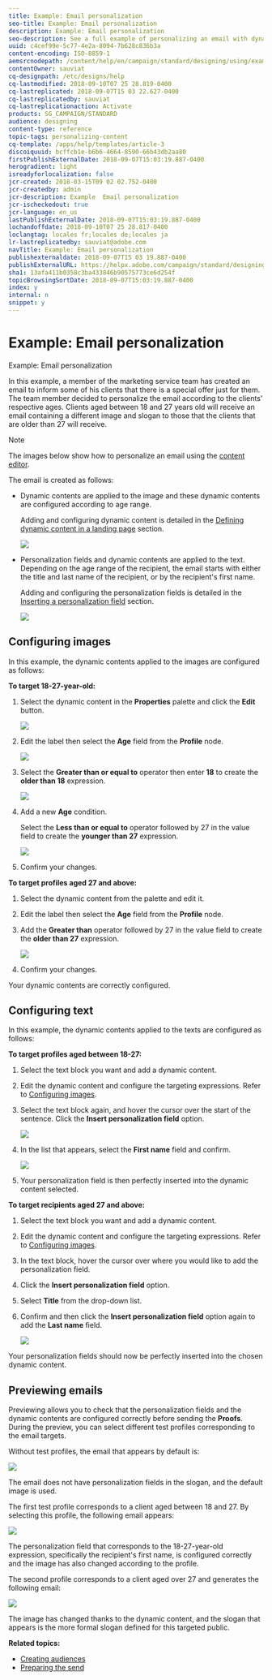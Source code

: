 ```yaml
---
title: Example: Email personalization
seo-title: Example: Email personalization
description: Example: Email personalization
seo-description: See a full example of personalizing an email with dynamic content and text according to the recipients' ages.
uuid: c4cef99e-5c77-4e2a-8094-7b628c836b3a
content-encoding: ISO-8859-1
aemsrcnodepath: /content/help/en/campaign/standard/designing/using/example--email-personalization
contentOwner: sauviat
cq-designpath: /etc/designs/help
cq-lastmodified: 2018-09-10T07 25 28.819-0400
cq-lastreplicated: 2018-09-07T15 03 22.627-0400
cq-lastreplicatedby: sauviat
cq-lastreplicationaction: Activate
products: SG_CAMPAIGN/STANDARD
audience: designing
content-type: reference
topic-tags: personalizing-content
cq-template: /apps/help/templates/article-3
discoiquuid: bcffcb1e-b6b6-4664-8590-66b43db2aa80
firstPublishExternalDate: 2018-09-07T15:03:19.887-0400
herogradient: light
isreadyforlocalization: false
jcr-created: 2018-03-15T09 02 02.752-0400
jcr-createdby: admin
jcr-description: Example  Email personalization
jcr-ischeckedout: true
jcr-language: en_us
lastPublishExternalDate: 2018-09-07T15:03:19.887-0400
lochandoffdate: 2018-09-10T07 25 28.817-0400
loclangtag: locales fr;locales de;locales ja
lr-lastreplicatedby: sauviat@adobe.com
navTitle: Example: Email personalization
publishexternaldate: 2018-09-07T15 03 19.887-0400
publishExternalURL: https://helpx.adobe.com/campaign/standard/designing/using/example--email-personalization.html
sha1: 13afa411b0358c3ba433846b90575773ce6d254f
topicBrowsingSortDate: 2018-09-07T15:03:19.887-0400
index: y
internal: n
snippet: y
---
```


# Example: Email personalization

Example: Email personalization

In this example, a member of the marketing service team has created an email to inform some of his clients that there is a special offer just for them. The team member decided to personalize the email according to the clients' respective ages. Clients aged between 18 and 27 years old will receive an email containing a different image and slogan to those that the clients that are older than 27 will receive.

>[!NOTE]
>
>The images below show how to personalize an email using the [content editor](../../designing/using/about-email-content-design.md#using-the-email-content-editor).

The email is created as follows:

* Dynamic contents are applied to the image and these dynamic contents are configured according to age range.

  Adding and configuring dynamic content is detailed in the [Defining dynamic content in a landing page](../../designing/using/defining-dynamic-content-in-a-landing-page.md) section.

  ![](assets/delivery_content_43.png)

* Personalization fields and dynamic contents are applied to the text. Depending on the age range of the recipient, the email starts with either the title and last name of the recipient, or by the recipient's first name.

  Adding and configuring the personalization fields is detailed in the [Inserting a personalization field](../../designing/using/inserting-a-personalization-field.md) section.

  ![](assets/delivery_content_44.png)

## Configuring images

In this example, the dynamic contents applied to the images are configured as follows:

**To target 18-27-year-old:**

1. Select the dynamic content in the **Properties** palette and click the **Edit** button.

   ![](assets/delivery_content_48.png)

1. Edit the label then select the **Age** field from the **Profile** node.

   ![](assets/delivery_content_49.png)

1. Select the **Greater than or equal to** operator then enter **18** to create the **older than 18** expression.

   ![](assets/delivery_content_50.png)

1. Add a new **Age** condition.

   Select the **Less than or equal to** operator followed by 27 in the value field to create the **younger than 27** expression.

   ![](assets/delivery_content_51.png)

1. Confirm your changes.

**To target profiles aged 27 and above:**

1. Select the dynamic content from the palette and edit it.
1. Edit the label then select the **Age** field from the **Profile** node.
1. Add the **Greater than** operator followed by 27 in the value field to create the **older than 27** expression.

   ![](assets/delivery_content_52.png)

1. Confirm your changes.

Your dynamic contents are correctly configured.

## Configuring text

In this example, the dynamic contents applied to the texts are configured as follows:

**To target profiles aged between 18-27:**

1. Select the text block you want and add a dynamic content.
1. Edit the dynamic content and configure the targeting expressions. Refer to [Configuring images](../../designing/using/example--email-personalization.md#configuring-images).
1. Select the text block again, and hover the cursor over the start of the sentence. Click the **Insert personalization field** option.

   ![](assets/delivery_content_53.png)

1. In the list that appears, select the **First name** field and confirm.

   ![](assets/delivery_content_54.png)

1. Your personalization field is then perfectly inserted into the dynamic content selected.

**To target recipients aged 27 and above:**

1. Select the text block you want and add a dynamic content.
1. Edit the dynamic content and configure the targeting expressions. Refer to [Configuring images](../../designing/using/example--email-personalization.md#configuring-images).
1. In the text block, hover the cursor over where you would like to add the personalization field.
1. Click the **Insert personalization field** option.
1. Select **Title** from the drop-down list.
1. Confirm and then click the **Insert personalization field** option again to add the **Last name** field.

   ![](assets/delivery_content_56.png)

Your personalization fields should now be perfectly inserted into the chosen dynamic content.

## Previewing emails

Previewing allows you to check that the personalization fields and the dynamic contents are configured correctly before sending the **Proofs**. During the preview, you can select different test profiles corresponding to the email targets.

Without test profiles, the email that appears by default is:

![](assets/delivery_content_45.png)

The email does not have personalization fields in the slogan, and the default image is used.

The first test profile corresponds to a client aged between 18 and 27. By selecting this profile, the following email appears:

![](assets/delivery_content_46.png)

The personalization field that corresponds to the 18-27-year-old expression, specifically the recipient's first name, is configured correctly and the image has also changed according to the profile.

The second profile corresponds to a client aged over 27 and generates the following email:

![](assets/delivery_content_47.png)

The image has changed thanks to the dynamic content, and the slogan that appears is the more formal slogan defined for this targeted public.

**Related topics:**

* [Creating audiences](../../audiences/using/creating-audiences.md)
* [Preparing the send](../../sending/using/preparing-the-send.md)

